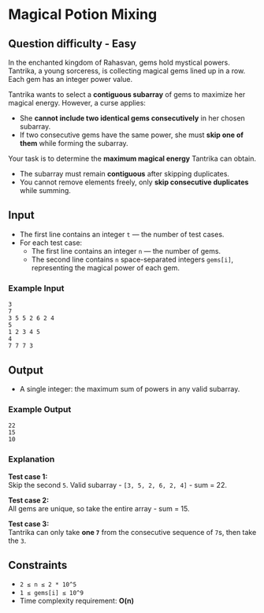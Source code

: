 # Magical Potion Mixing

## Question difficulty - Easy

In the enchanted kingdom of Rahasvan, gems hold mystical powers.  
Tantrika, a young sorceress, is collecting magical gems lined up in a row. Each gem has an integer power value.  

Tantrika wants to select a **contiguous subarray** of gems to maximize her magical energy. However, a curse applies:

- She **cannot include two identical gems consecutively** in her chosen subarray.  
- If two consecutive gems have the same power, she must **skip one of them** while forming the subarray.  

Your task is to determine the **maximum magical energy** Tantrika can obtain.

- The subarray must remain **contiguous** after skipping duplicates.  
- You cannot remove elements freely, only **skip consecutive duplicates** while summing.  

## Input

- The first line contains an integer `t` — the number of test cases.  
- For each test case:
  - The first line contains an integer `n` — the number of gems.  
  - The second line contains `n` space-separated integers `gems[i]`, representing the magical power of each gem. 

### Example Input
```
3
7
3 5 5 2 6 2 4
5
1 2 3 4 5
4
7 7 7 3
```

## Output

- A single integer: the maximum sum of powers in any valid subarray.  

### Example Output
```
22
15
10
```
### Explanation
**Test case 1:**  
Skip the second `5`. Valid subarray - `[3, 5, 2, 6, 2, 4]` - sum = 22.  

**Test case 2:**  
All gems are unique, so take the entire array - sum = 15.  

**Test case 3:**  
Tantrika can only take **one `7`** from the consecutive sequence of `7`s, then take the `3`.  

## Constraints

- `2 ≤ n ≤ 2 * 10^5`  
- `1 ≤ gems[i] ≤ 10^9`  
- Time complexity requirement: **O(n)**  
